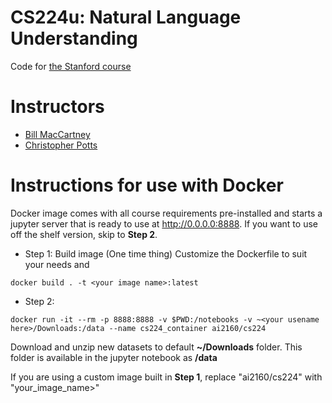 # CS224u: Natural Language Understanding

Code for [the Stanford course](http://web.stanford.edu/class/cs224u/)

# Instructors

* [Bill MacCartney](http://nlp.stanford.edu/~wcmac/)
* [Christopher Potts](http://web.stanford.edu/~cgpotts/)

# Instructions for use with Docker

Docker image comes with all course requirements pre-installed and starts a jupyter server that is ready to use at http://0.0.0.0:8888. If you want to use off the shelf version, skip to **Step 2**.

* Step 1: Build image (One time thing)
Customize the Dockerfile to suit your needs and
```
docker build . -t <your image name>:latest
```

* Step 2: 

```
docker run -it --rm -p 8888:8888 -v $PWD:/notebooks -v ~<your usename here>/Downloads:/data --name cs224_container ai2160/cs224
```

Download and unzip new datasets to default **~/Downloads** folder. This folder is available in the jupyter notebook as **/data**

If you are using a custom image built in **Step 1**, replace "ai2160/cs224" with "your_image_name>"

